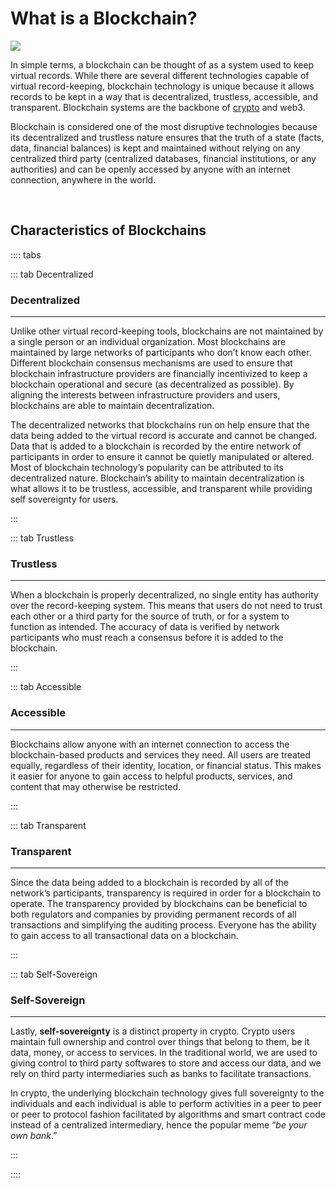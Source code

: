 # What is a Blockchain?

![](/bg/what-is-a-blockchain-info.png)

In simple terms, a blockchain can be thought of as a system used to keep virtual records. While there are several different technologies capable of virtual record-keeping, blockchain technology is unique because it allows records to be kept in a way that is decentralized, trustless, accessible, and transparent. Blockchain systems are the backbone of [crypto](/learn-the-basics/crypto-basics/what-is-crypto) and web3.

Blockchain is considered one of the most disruptive technologies because its decentralized and trustless nature ensures that the truth of a state (facts, data, financial balances) is kept and maintained without relying on any centralized third party (centralized databases, financial institutions, or any authorities) and can be openly accessed by anyone with an internet connection, anywhere in the world.

<br>

## Characteristics of Blockchains

:::: tabs

::: tab Decentralized

### Decentralized

****

Unlike other virtual record-keeping tools, blockchains are not maintained by a single person or an individual organization. Most blockchains are maintained by large networks of participants who don’t know each other. Different blockchain consensus mechanisms are used to ensure that blockchain infrastructure providers are financially incentivized to keep a blockchain operational and secure (as decentralized as possible). By aligning the interests between infrastructure providers and users, blockchains are able to maintain decentralization.

The decentralized networks that blockchains run on help ensure that the data being added to the virtual record is accurate and cannot be changed. Data that is added to a blockchain is recorded by the entire network of participants in order to ensure it cannot be quietly manipulated or altered. Most of blockchain technology’s popularity can be attributed to its decentralized nature. Blockchain’s ability to maintain decentralization is what allows it to be trustless, accessible, and transparent while providing self sovereignty for users.

:::

::: tab Trustless

### Trustless

****

When a blockchain is properly decentralized, no single entity has authority over the record-keeping system. This means that users do not need to trust each other or a third party for the source of truth, or for a system to function as intended. The accuracy of data is verified by network participants who must reach a consensus before it is added to the blockchain.

:::

::: tab Accessible

### Accessible

****

Blockchains allow anyone with an internet connection to access the blockchain-based products and services they need. All users are treated equally, regardless of their identity, location, or financial status. This makes it easier for anyone to gain access to helpful products, services, and content that may otherwise be restricted.

:::

::: tab Transparent

### Transparent

****

Since the data being added to a blockchain is recorded by all of the network’s participants, transparency is required in order for a blockchain to operate. The transparency provided by blockchains can be beneficial to both regulators and companies by providing permanent records of all transactions and simplifying the auditing process. Everyone has the ability to gain access to all transactional data on a blockchain.

:::

::: tab Self-Sovereign

### Self-Sovereign

****

Lastly, **self-sovereignty** is a distinct property in crypto. Crypto users maintain full ownership and control over things that belong to them, be it data, money, or access to services. In the traditional world, we are used to giving control to third party softwares to store and access our data, and we rely on third party intermediaries such as banks to facilitate transactions.&#x20;

In crypto, the underlying blockchain technology gives full sovereignty to the individuals and each individual is able to perform activities in a peer to peer or peer to protocol fashion facilitated by algorithms and smart contract code instead of a centralized intermediary, hence the popular meme “_be your own bank_.”

:::

::::